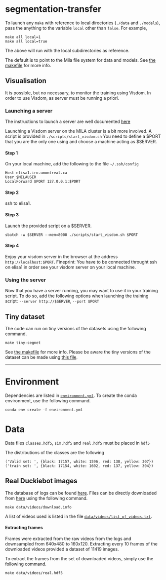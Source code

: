# segmentation-transfer

To launch any `make` with reference to local directories (`./data` and `./models`), pass the anything to the variable `local` other than `false`. For example,

```
make all local=1
make all local=true
```
The above will run with the local subdirectories as reference.

The default is to point to the Mila file system for data and models. See [the makefile](makefile) for more info.

## Visualisation

It is possible, but no necessary, to monitor the training using Visdom. In order to use Visdom, as server must be running a priori.

### Launching a server
The instructions to launch a server are well documented [here](https://github.com/facebookresearch/visdom#usage)

Launching a Visdom server on the MILA cluster is a bit more involved. A script is provided in `./scripts/start_visdom.sh`
You need to define a $PORT that you are the only one using and choose a machine acting as $SERVER.

#### Step 1
On your local machine, add the following to the file `~/.ssh/config`
```
Host elisa1.iro.umontreal.ca
User $MILAUSER
LocalForward $PORT 127.0.0.1:$PORT
```

#### Step 2
ssh to elisa1.

#### Step 3
Launch the provided script on a $SERVER.
```
sbatch -w $SERVER --mem=8000 ./scripts/start_visdom.sh $PORT
```

#### Step 4
Enjoy your visdom server in the browser at the address `http://localhost:$PORT`. 
Fineprint: You have to be connected throught ssh on elisa1 in order see your visdom server on your local machine.

### Using the server
Now that you have a server running, you may want to use it in your training script.
To do so, add the following options when launching the training script: `--server http://$SERVER`, `--port $PORT`

## Tiny dataset

The code can run on tiny versions of the datasets using the following command.

```
make tiny-segnet
```

 See [the makefile](makefile) for more info. Please be aware the tiny versions of the dataset can be made using [this file](src/data/tiny_dataset.py).

---

# Environment

Dependencies are listed in [`environment.yml`](environment.yml). To create the conda environment, use the following command.

```
conda env create -f environment.yml
```

# Data

Data files `classes.hdf5`, `sim.hdf5` and `real.hdf5` must be placed in `hdf5`

The distributions of the classes are the following
```
('Valid set: ', {black: 17157, white: 1596, red: 138, yellow: 307})
('train set: ', {black: 17154, white: 1602, red: 137, yellow: 304})
```

## Real Duckiebot images

The database of logs can be found [here](http://ipfs.duckietown.org:8080/ipfs/QmUbtwQ3QZKmmz5qTjKM3z8LJjsrKBWLUnnzoE5L4M7y7J/logs/gallery.html). Files can be directly downloaded from [here](https://gateway.ipfs.io/ipfs/QmUbtwQ3QZKmmz5qTjKM3z8LJjsrKBWLUnnzoE5L4M7y7J/logs/) using the following command.

```
make data/videos/download.info
```

A list of videos used is listed in the file [`data/videos/list_of_videos.txt`](data/videos/list_of_videos.txt).

#### Extracting frames

Frames were extracted from the raw videos from the logs and downsampled from 640x480 to 160x120. Extracting every 10 frames of the downloaded videos provided a dataset of 11419 images.

To extract the frames from the set of downloaded videos, simply use the following command.

```
make data/videos/real.hdf5
```
